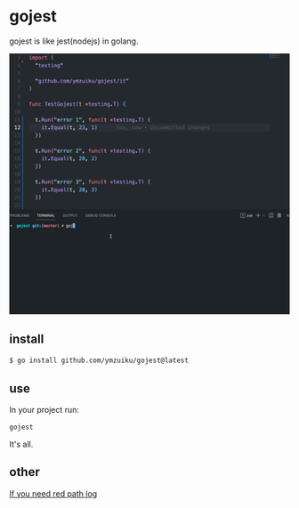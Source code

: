 # gojest

gojest is like jest(nodejs) in golang.

![](./gojest.gif)

## install

```sh
$ go install github.com/ymzuiku/gojest@latest
```

## use

In your project run:

```sh
gojest
```

It's all.

## other

[If you need red path log](./README_it.md)
